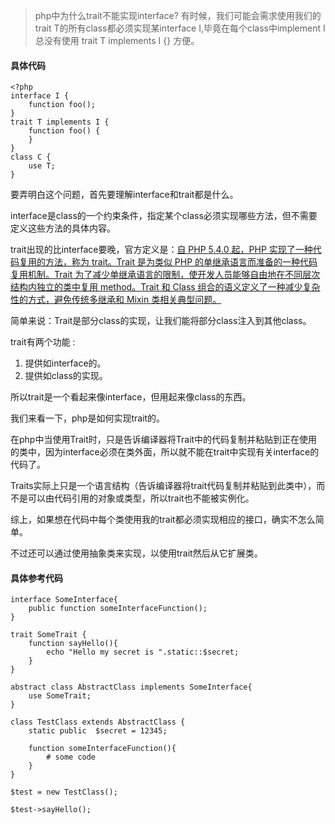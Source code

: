 > php中为什么trait不能实现interface? 有时候，我们可能会需求使用我们的trait T的所有class都必须实现某interface I,毕竟在每个class中implement I 总没有使用 trait T implements I {} 方便。

#### 具体代码

```
<?php
interface I {
    function foo();
}
trait T implements I {
    function foo() {
    }
}
class C {
    use T;
}
```

要弄明白这个问题，首先要理解interface和trait都是什么。

interface是class的一个约束条件，指定某个class必须实现哪些方法，但不需要定义这些方法的具体内容。

trait出现的比interface要晚，官方定义是：[自 PHP 5.4.0 起，PHP 实现了一种代码复用的方法，称为 trait。Trait 是为类似 PHP 的单继承语言而准备的一种代码复用机制。Trait 为了减少单继承语言的限制，使开发人员能够自由地在不同层次结构内独立的类中复用 method。Trait 和 Class 组合的语义定义了一种减少复杂性的方式，避免传统多继承和 Mixin 类相关典型问题。](https://secure.php.net/manual/zh/language.oop5.traits.php)

简单来说：Trait是部分class的实现，让我们能将部分class注入到其他class。

trait有两个功能 :

1. 提供如interface的。
1. 提供如class的实现。

所以trait是一个看起来像interface，但用起来像class的东西。

我们来看一下，php是如何实现trait的。

在php中当使用Trait时，只是告诉编译器将Trait中的代码复制并粘贴到正在使用的类中，因为interface必须在类外面，所以就不能在trait中实现有关interface的代码了。

 Traits实际上只是一个语言结构（告诉编译器将trait代码复制并粘贴到此类中），而不是可以由代码引用的对象或类型，所以trait也不能被实例化。

综上，如果想在代码中每个类使用我的trait都必须实现相应的接口，确实不怎么简单。

不过还可以通过使用抽象类来实现，以使用trait然后从它扩展类。

#### 具体参考代码

```
interface SomeInterface{
    public function someInterfaceFunction();
}

trait SomeTrait {
    function sayHello(){
        echo "Hello my secret is ".static::$secret;
    }
}

abstract class AbstractClass implements SomeInterface{
    use SomeTrait;
}

class TestClass extends AbstractClass {
    static public  $secret = 12345;

    function someInterfaceFunction(){
        # some code
    }
}

$test = new TestClass();

$test->sayHello();
```
